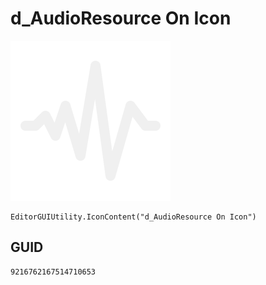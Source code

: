 # d_AudioResource On Icon
![](/img/d_AudioResource%20On%20Icon.png)

``` CSharp
EditorGUIUtility.IconContent("d_AudioResource On Icon")
```
## GUID
```
9216762167514710653
```

